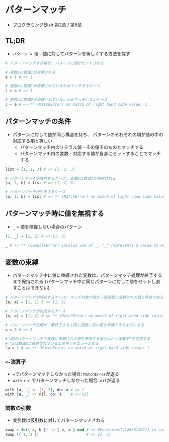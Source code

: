 # パターンマッチ
- プログラミングElixir 第2章 / 第5章

## TL;DR
- `パターン = 値` - 値に対してパターンを等しくする方法を探す

```exs
# パターンマッチする場合: パターンに値がセットされる

# 変数aに数値1が束縛される
a = 1 # => 1

# 変数aに数値1が束縛されているためマッチするケース
1 = a # => 1

# 変数aに数値2が束縛されていないためマッチしないケース
2 = a # => ** (MatchError) no match of right hand side value: 1
```

## パターンマッチの条件
- パターンに対して値が同じ構造を持ち、
  パターンのそれぞれの項が値の中の対応する項と等しい
  - パターンマッチ内のリテラル値 - その値そのものとマッチする
  - パターンマッチ内の変数 - 対応する値が自身にセットすることでマッチする

```exs
list = [1, 2, 3] # => [1, 2, 3]

# パターンマッチが成功するケース: 変数bに数値3が束縛される
[a, 2, b] = list # => [1, 2, 3]

# パターンマッチが失敗するケース
[a, 1, b] = list # => ** (MatchError) no match of right hand side value: [1, 2, 3]
```

## パターンマッチ時に値を無視する
- `_` = 値を捕捉しない場合のパターン

```exs
[1, _] = [1, 2] # => [1, 2]

_ # => ** (CompileError) invalid use of _. "_" represents a value to be ignored in a pattern and cannot be used in expressions
```

## 変数の束縛
- パターンマッチ中に値に束縛された変数は、パターンマッチ処理が終了するまで保持される
  (パターンマッチ中に同じパターンに対して値をセットし直すことはできない)

```exs
# パターンマッチが成功するケース: マッチ対象の値が一度変数に束縛された値と等価である場合
[a, a] = [1, 1] # => [1, 1]

# パターンマッチが失敗するケース
[a, a] = [1, 2] # => ** (MatchError) no match of right hand side value: [1, 2]

# パターンマッチ処理が一度終了すると同じ変数に別の値を束縛できるようになる
a = 2 # => 2

# 前回パターンマッチで変数に束縛された値を参照する場合はピン演算子^を使用する
# ^aは数値2に束縛されているためマッチエラーとなる
^a = 1 # => ** (MatchError) no match of right hand side value: 1
```

### `<-`演算子
- `=`でパターンマッチしなかった場合: `MatchError`が返る
- `with` + `<-`でパターンマッチしなかった場合: `nil`が返る

```exs
with [a, _] <- [1, 2], do: a # => 1
with [a, _] <- nil, do: a    # => nil
```

### 関数の引数
- 実引数は仮引数に対してパターンマッチされる

```exs
swap = fn({ a, b }) -> { b, a } end # => #Function<7.126501267/1 in :erl_eval.expr/5>
swap.({ 1, 2 })                     # => {2, 1}
```
